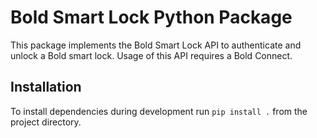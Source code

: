 # Bold Smart Lock Python Package

This package implements the Bold Smart Lock API to authenticate and unlock a Bold smart lock. Usage of this API requires a Bold Connect.

## Installation

To install dependencies during development run `pip install .` from the project directory.
